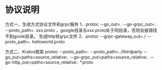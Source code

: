 # 协议说明
方式一、生成方式协议文件和grpc服务
1、protoc --go_out=. --go-grpc_out=. --proto_path=. xxx.proto ，google目录与xxx.proto处于同目录，否则会报错找不到goole目录。
生成http转grpc文件
2、protoc --grpc-gateway_out=./ --proto_path=. helloworld.proto

方式二、Kratos框架
protoc --proto_path=. --proto_path=../thirdparty --go_out=paths=source_relative:. --go-grpc_out=paths=source_relative:. --go-http_out=paths=source_relative:. *.proto

